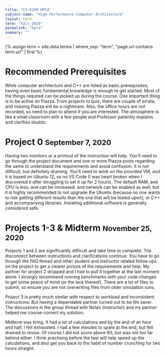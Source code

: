 ```yaml
---
title: "CS-6290 HPCA"
subject-name: "High Performance Computer Architecture"
layout: term
term: "fall-2020"
permalink: "hpca"
summary: ""
---
```


{% assign term = site.data.terms | where_exp: "term", "page.url contains term.url" | first %}

# Recommended Prerequisites
While computer architecture and C++ are listed as basic prerequisites, having even basic fundamental knowledge is enough to get started. Most of the things required can be picked up during the course. One important thing is to be active on Piazza. From projects to quiz, there are couple of errata, and missing Piazza will be a nightmare. Also, the office hours are not recorded, so need to plan to attend if you are interested. The atmosphere is like a small classroom with a few people and Professor patiently explains and clarifies doubts.

# Project 0 <small>September 7, 2020</small>
Having two monitors or a printout of the instruction will help. You'll need to go through the project document and one or more Piazza posts regarding the same to understand the requirements and avoid confusion. It is not difficult, but definitely draining. You'll need to work on the provided VM, and it is based on Ubuntu 12, so no VS Code (I was heart broken when I discovered it after struggling to set it up for 2 hours). The default RAM, and CPU is less, and can be increased, and network can be enabled as well, but it is highly recommended to not upgrade the Ubuntu (because no one wants to risk getting different results than the one that will be tested upon), or C++ and accompanying libraries. Installing additional software is generally considered safe.

# Projects 1-3 & Midterm <small>November 25, 2020</small>
Projects 1 and 2 are significantly difficult and take time to complete. The disconnect between instructions and clarifications continue. You have to go through the FAQ thread and other student and instructor related follow ups on the project to get a clearer picture of the requirements and help. My partner for project 2 dropped and I had to pull it together at the last moment alone. I strongly recommend running benchmarks with your code changes to get some peace of mind (or the lack thereof). There are a lot of files to submit, so ensure you are not overwriting files from older simulation runs.

Project 3 is pretty much similar with respect to workload and inconsistent instructions. But having a dependable partner turned out to be life saver. The discussions in the group thread with Nolan (instructor) and my partner helped me course-correct my solution.

Midterm was tiring. It had a lot of calculations and by the end of an hour and half, I felt exhausted. I had a few minutes to spare at the end, but felt drained to revise. Of course I did not score above 90, but was not too far behind either. I think practising before the test will help speed up the calculations, and also get you back to the habit of number crunching for two hours straight. 
